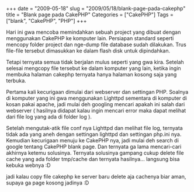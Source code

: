 +++
date = "2009-05-18"
slug = "2009/05/18/blank-page-pada-cakephp"
title = "Blank page pada CakePHP"
Categories = ["CakePHP"]
Tags = ["blank", "CakePHP", "PHP"]
+++

Hari ini gwa mencoba memindahkan sebuah project yang dibuat dengan menggunakan CakePHP ke komputer lain. Persiapan standard seperti mencopy folder project dan nge-dump file database sudah dilakukan. Trus file-file tersebut dimasukkan ke dalam flash disk untuk dipindahkan.

Tetapi ternyata semua tidak berjalan mulus seperti yang gwa kira. Setelah selesai mengcopy file tersebut ke dalam komputer yang lain, ketika ingin membuka halaman cakephp ternyata hanya halaman kosong saja yang terbuka.

Pertama kali kecurigaan dimulai dari webserver dan settingan PHP. Soalnya di komputer yang ini gwa menggunakan Lighttpd sementara di komputer di kosan pakai apache, jadi mulai deh googling mencari apakah ini salah dari webserver ( hasilnya didapat kalau ingin mencari error maka dapat melihat dari file log yang ada di folder log ).

Setelah mengutak-atik file conf nya Lighttpd dan melihat file log, ternyata tidak ada yang aneh dengan settingan lighttpd dan settingan php.ini nya. Kemudian kecurigaan menuju ke CakePHP nya, jadi mulai deh search di google tentang CakePHP blank page. Dan ternyata ga lama mencari-cari akhirnya ketemu solusinya. Ternyata solusinya gampang cukup delete file cache yang ada folder tmp/cache dan ternyata hasilnya... langsung bisa kebuka webnya :D

jadi kalau copy file cakephp ke server baru delete aja cachenya biar aman, supaya ga page kosong jadinya :D
